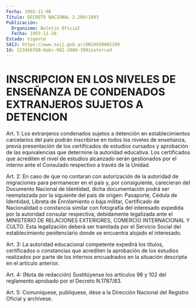 ```yaml
---
Fecha: 1993-11-08
Título: DECRETO NACIONAL 2.289/1993
Publicación:
  Organismo: Boletín Oficial
  Fecha: 1993-11-10
Estado: Vigente
SAIJ: https://www.saij.gob.ar/DN19930002289
Id: 123456789-0abc-982-2000-3991soterced
---
```

# INSCRIPCION EN LOS NIVELES DE ENSEÑANZA DE CONDENADOS EXTRANJEROS SUJETOS A DETENCION

<a id="1"></a>
Art.  1:  Los  extranjeros  condenados  sujetos a detención en establecimientos carcelarios del país podrán inscribirse  en  todos los  niveles  de enseñanza, previa presentación de los certificados de  estudios  cursados   y  aprobación  de  las  equivalencias  que determine la autoridad educativa.  Los  certificados  que acrediten el  nivel  de  estudios alcanzado serán gestionados por el  interno ante el Consulado respectivo a través de la Unidad.

<a id="2"></a>
Art.  2:  En  caso  de  que no contaran con autorización de la autoridad  de  migraciones  para  permanecer  en  el  país  y,  por consiguiente,  carecieran  del  Documento  Nacional  de  Identidad, dicha documentación podrá ser  reemplazada  por  la  siguiente  del país   de  origen:  Pasaporte,  Cédula  de  Identidad,  Libreta  de Enrolamiento    o  baja  militar,  Certificado  de  Nacionalidad  o constancia similar  con  fotografía  del interesado expedida por la autoridad  consular  respectiva,  debidamente  legalizada  ante  el MINISTERIO  DE  RELACIONES  EXTERIORES,  COMERCIO  INTERNACIONAL  Y CULTO.  Esta legalización deberá  ser  tramitada  por  el  Servicio Social  del    establecimiento  penitenciario  donde  se  encuentra alojado el interesado.

<a id="3"></a>
Art.  3:  La  autoridad  educacional  competente  expedirá los títulos, certificados o constancias que acrediten la aprobación  de los  estudios  realizados  por parte de los internos encuadrados en la situación descripta en el artículo anterior.

<a id="4"></a>
Art. 4: (Nota de redacción) Sustitúyense los artículos 96 y 102 del reglamento aprobado por el Decreto N.1787/83.

<a id="5"></a>
Art.  5: Comuníquese, publíquese, dése a la Dirección Nacional del Registro Oficial y archívese.